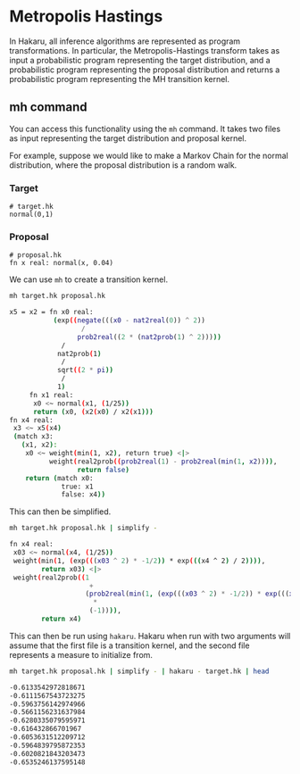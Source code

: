 # Metropolis Hastings

In Hakaru, all inference algorithms are represented as program
transformations. In particular, the Metropolis-Hastings transform
takes as input a probabilistic program representing the target
distribution, and a probabilistic program representing the proposal
distribution and returns a probabilistic program representing the MH
transition kernel.

## mh command

You can access this functionality using the `mh` command. It takes
two files as input representing the target distribution and proposal
kernel.

For example, suppose we would like to make a Markov Chain for the
normal distribution, where the proposal distribution is a random walk.

### Target
````nohighlight
# target.hk
normal(0,1)
````

### Proposal
````nohighlight
# proposal.hk
fn x real: normal(x, 0.04)
````

We can use `mh` to create a transition kernel.

````bash
mh target.hk proposal.hk

x5 = x2 = fn x0 real: 
           (exp((negate(((x0 - nat2real(0)) ^ 2))
                  / 
                 prob2real((2 * (nat2prob(1) ^ 2)))))
             / 
            nat2prob(1)
             / 
            sqrt((2 * pi))
             / 
            1)
     fn x1 real: 
      x0 <~ normal(x1, (1/25))
      return (x0, (x2(x0) / x2(x1)))
fn x4 real: 
 x3 <~ x5(x4)
 (match x3: 
   (x1, x2): 
    x0 <~ weight(min(1, x2), return true) <|> 
          weight(real2prob((prob2real(1) - prob2real(min(1, x2)))),
                 return false)
    return (match x0: 
             true: x1
             false: x4))

````

This can then be simplified.

````bash
mh target.hk proposal.hk | simplify -

fn x4 real: 
 x03 <~ normal(x4, (1/25))
 weight(min(1, (exp(((x03 ^ 2) * -1/2)) * exp(((x4 ^ 2) / 2)))),
        return x03) <|> 
 weight(real2prob((1
                    + 
                   (prob2real(min(1, (exp(((x03 ^ 2) * -1/2)) * exp(((x4 ^ 2) / 2)))))
                     * 
                    (-1)))),
        return x4)
````
		
This can then be run using `hakaru`. Hakaru when run with two
arguments will assume that the first file is a transition kernel,
and the second file represents a measure to initialize from.
		

````bash
mh target.hk proposal.hk | simplify - | hakaru - target.hk | head

-0.6133542972818671
-0.6111567543723275
-0.5963756142974966
-0.5661156231637984
-0.6280335079595971
-0.616432866701967
-0.6053631512209712
-0.5964839795872353
-0.6020821843203473
-0.6535246137595148
````
